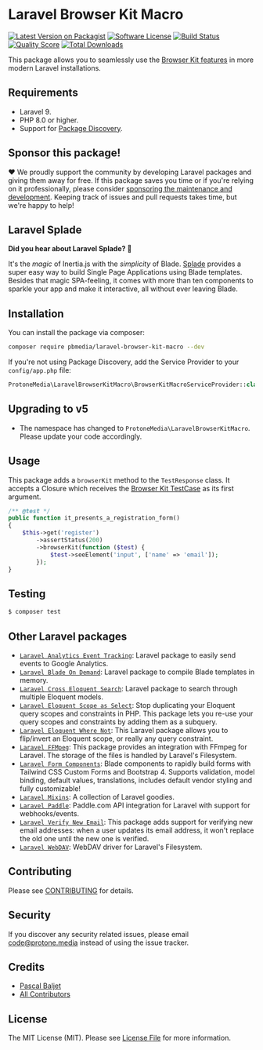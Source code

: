 # Laravel Browser Kit Macro

[![Latest Version on Packagist](https://img.shields.io/packagist/v/pbmedia/laravel-browser-kit-macro.svg?style=flat-square)](https://packagist.org/packages/pbmedia/laravel-browser-kit-macro)
[![Software License](https://img.shields.io/badge/license-MIT-brightgreen.svg?style=flat-square)](LICENSE.md)
[![Build Status](https://img.shields.io/travis/protonemedia/laravel-browser-kit-macro/master.svg?style=flat-square)](https://travis-ci.org/protonemedia/laravel-browser-kit-macro)
[![Quality Score](https://img.shields.io/scrutinizer/g/protonemedia/laravel-browser-kit-macro.svg?style=flat-square)](https://scrutinizer-ci.com/g/protonemedia/laravel-browser-kit-macro)
[![Total Downloads](https://img.shields.io/packagist/dt/pbmedia/laravel-browser-kit-macro.svg?style=flat-square)](https://packagist.org/packages/pbmedia/laravel-browser-kit-macro)

This package allows you to seamlessly use the [Browser Kit features](https://github.com/laravel/browser-kit-testing) in more modern Laravel installations.

## Requirements
* Laravel 9.
* PHP 8.0 or higher.
* Support for [Package Discovery](https://laravel.com/docs/5.5/packages#package-discovery).

## Sponsor this package!

❤️ We proudly support the community by developing Laravel packages and giving them away for free. If this package saves you time or if you're relying on it professionally, please consider [sponsoring the maintenance and development](https://github.com/sponsors/pascalbaljet). Keeping track of issues and pull requests takes time, but we're happy to help!

## Laravel Splade

**Did you hear about Laravel Splade? 🤩**

It's the *magic* of Inertia.js with the *simplicity* of Blade. [Splade](https://github.com/protonemedia/laravel-splade) provides a super easy way to build Single Page Applications using Blade templates. Besides that magic SPA-feeling, it comes with more than ten components to sparkle your app and make it interactive, all without ever leaving Blade.

## Installation

You can install the package via composer:

``` bash
composer require pbmedia/laravel-browser-kit-macro --dev
```

If you're not using Package Discovery, add the Service Provider to your `config/app.php` file:

```php
ProtoneMedia\LaravelBrowserKitMacro\BrowserKitMacroServiceProvider::class,
```

## Upgrading to v5

* The namespace has changed to `ProtoneMedia\LaravelBrowserKitMacro`. Please update your code accordingly.

## Usage

This package adds a `browserKit` method to the `TestResponse` class. It accepts a Closure which receives the [Browser Kit TestCase](https://github.com/laravel/browser-kit-testing/blob/master/src/TestCase.php) as its first argument.

```php
/** @test */
public function it_presents_a_registration_form()
{
    $this->get('register')
        ->assertStatus(200)
        ->browserKit(function ($test) {
            $test->seeElement('input', ['name' => 'email']);
        });
}
```

## Testing

``` bash
$ composer test
```

## Other Laravel packages

* [`Laravel Analytics Event Tracking`](https://github.com/protonemedia/laravel-analytics-event-tracking): Laravel package to easily send events to Google Analytics.
* [`Laravel Blade On Demand`](https://github.com/protonemedia/laravel-blade-on-demand): Laravel package to compile Blade templates in memory.
* [`Laravel Cross Eloquent Search`](https://github.com/protonemedia/laravel-cross-eloquent-search): Laravel package to search through multiple Eloquent models.
* [`Laravel Eloquent Scope as Select`](https://github.com/protonemedia/laravel-eloquent-scope-as-select): Stop duplicating your Eloquent query scopes and constraints in PHP. This package lets you re-use your query scopes and constraints by adding them as a subquery.
* [`Laravel Eloquent Where Not`](https://github.com/protonemedia/laravel-eloquent-where-not): This Laravel package allows you to flip/invert an Eloquent scope, or really any query constraint.
* [`Laravel FFMpeg`](https://github.com/protonemedia/laravel-ffmpeg): This package provides an integration with FFmpeg for Laravel. The storage of the files is handled by Laravel's Filesystem.
* [`Laravel Form Components`](https://github.com/protonemedia/laravel-form-components): Blade components to rapidly build forms with Tailwind CSS Custom Forms and Bootstrap 4. Supports validation, model binding, default values, translations, includes default vendor styling and fully customizable!
* [`Laravel Mixins`](https://github.com/protonemedia/laravel-mixins): A collection of Laravel goodies.
* [`Laravel Paddle`](https://github.com/protonemedia/laravel-paddle): Paddle.com API integration for Laravel with support for webhooks/events.
* [`Laravel Verify New Email`](https://github.com/protonemedia/laravel-verify-new-email): This package adds support for verifying new email addresses: when a user updates its email address, it won't replace the old one until the new one is verified.
* [`Laravel WebDAV`](https://github.com/protonemedia/laravel-webdav): WebDAV driver for Laravel's Filesystem.
## Contributing

Please see [CONTRIBUTING](CONTRIBUTING.md) for details.

## Security

If you discover any security related issues, please email code@protone.media instead of using the issue tracker.

## Credits

- [Pascal Baljet](https://github.com/pascalbaljet)
- [All Contributors](../../contributors)

## License

The MIT License (MIT). Please see [License File](LICENSE.md) for more information.
